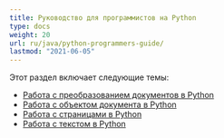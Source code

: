 ```yaml
---
title: Руководство для программистов на Python
type: docs
weight: 20
url: ru/java/python-programmers-guide/
lastmod: "2021-06-05"
---
```


Этот раздел включает следующие темы:

- [Работа с преобразованием документов в Python](/pdf/java/working-with-document-conversion-in-python/)
- [Работа с объектом документа в Python](/pdf/java/working-with-document-object-in-python/)
- [Работа с страницами в Python](/pdf/java/working-with-pages-in-python/)
- [Работа с текстом в Python](/pdf/java/working-with-text-in-python/)